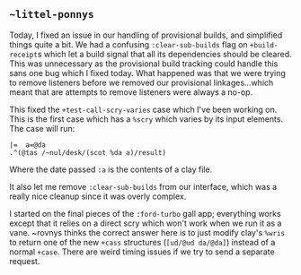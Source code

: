 ## `~littel-ponnys`
Today, I fixed an issue in our handling of provisional builds, and simplified
things quite a bit. We had a confusing `:clear-sub-builds` flag on
`+build-receipt`s which let a build signal that all its dependencies should be
cleared. This was unnecessary as the provisional build tracking could handle
this sans one bug which I fixed today. What happened was that we were trying to
remove listeners before we removed our provisional linkages...which meant that
are attempts to remove listeners were always a no-op.

This fixed the `+test-call-scry-varies` case which I've been working on. This
is the first case which has a `%scry` which varies by its input elements. The
case will run:

```
|=  a=@da
.^(@tas /~nul/desk/(scot %da a)/result)
```

Where the date passed `:a` is the contents of a clay file.

It also let me remove `:clear-sub-builds` from our interface, which was a
really nice cleanup since it was overly complex.

I started on the final pieces of the `:ford-turbo` gall app; everything works
except that it relies on a direct scry which won't work when we run it as a
vane. ~rovnys thinks the correct answer here is to just modify clay's `%wris`
to return one of the new `+cass` structures (`[ud/@ud da/@da]`) instead of a
normal `+case`. There are weird timing issues if we try to send a separate
request.